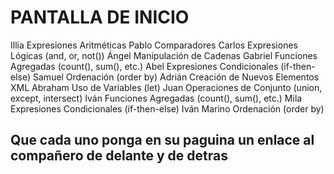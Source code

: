 # PANTALLA DE INICIO #

Illia	        Expresiones Aritméticas
Pablo	        Comparadores
Carlos	        Expresiones Lógicas (and, or, not())
Ángel	        Manipulación de Cadenas
Gabriel	        Funciones Agregadas (count(), sum(), etc.)
Abel	        Expresiones Condicionales (if-then-else)
Samuel	        Ordenación (order by)
Adrián	        Creación de Nuevos Elementos XML
Abraham	        Uso de Variables (let)
Juan	        Operaciones de Conjunto (union, except, intersect)
Iván	        Funciones Agregadas (count(), sum(), etc.)
Mila	        Expresiones Condicionales (if-then-else)
Iván Marino	    Ordenación (order by)

## Que cada uno ponga en su paguina un enlace al compañero de delante y de detras